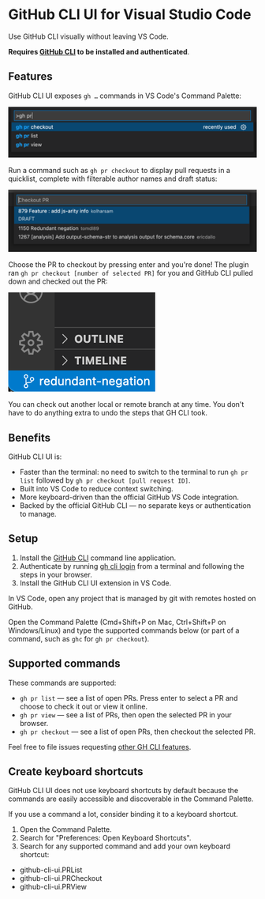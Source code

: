 # GitHub CLI UI for Visual Studio Code

Use GitHub CLI visually without leaving VS Code.

**Requires [GitHub CLI](https://cli.github.com/) to be installed and authenticated**.

## Features

GitHub CLI UI exposes `gh …` commands in VS Code's Command Palette:

<img src="https://raw.githubusercontent.com/nickcernis/github-cli-ui/main/docs/images/gh-pr-commands.png" alt="GitHub CLI PR commands in the VS Code Command Palette.">

Run a command such as `gh pr checkout` to display pull requests in a quicklist, complete with filterable author names and draft status:

<img src="https://raw.githubusercontent.com/nickcernis/github-cli-ui/main/docs/images/gh-pr-checkout.png" alt="GitHub pull requests displayed in a quicklist.">

Choose the PR to checkout by pressing enter and you're done! The plugin ran `gh pr checkout [number of selected PR]` for you and GitHub CLI pulled down and checked out the PR:

<img src="https://raw.githubusercontent.com/nickcernis/github-cli-ui/main/docs/images/checked-out-pr.png" alt="The checked out branch name in the VS Code status bar.">

You can check out another local or remote branch at any time. You don't have to do anything extra to undo the steps that GH CLI took.

## Benefits

GitHub CLI UI is:

- Faster than the terminal: no need to switch to the terminal to run `gh pr list` followed by `gh pr checkout [pull request ID]`.
- Built into VS Code to reduce context switching.
- More keyboard-driven than the official GitHub VS Code integration.
- Backed by the official GitHub CLI — no separate keys or authentication to manage.

## Setup
1. Install the [GitHub CLI](https://cli.github.com/) command line application.
2. Authenticate by running [gh cli login](https://cli.github.com/manual/gh_auth_login) from a terminal and following the steps in your browser.
3. Install the GitHub CLI UI extension in VS Code.

In VS Code, open any project that is managed by git with remotes hosted on GitHub.

Open the Command Palette (Cmd+Shift+P on Mac, Ctrl+Shift+P on Windows/Linux) and type the supported commands below (or part of a command, such as `ghc` for `gh pr checkout`).

## Supported commands

These commands are supported:

- `gh pr list` — see a list of open PRs. Press enter to select a PR and choose to check it out or view it online.
- `gh pr view` — see a list of PRs, then open the selected PR in your browser.
- `gh pr checkout` — see a list of open PRs, then checkout the selected PR.

Feel free to file issues requesting [other GH CLI features](https://cli.github.com/manual/).

## Create keyboard shortcuts
GitHub CLI UI does not use keyboard shortcuts by default because the commands are easily accessible and discoverable in the Command Palette.

If you use a command a lot, consider binding it to a keyboard shortcut.

1. Open the Command Palette.
2. Search for "Preferences: Open Keyboard Shortcuts".
3. Search for any supported command and add your own keyboard shortcut:

- github-cli-ui.PRList
- github-cli-ui.PRCheckout
- github-cli-ui.PRView
